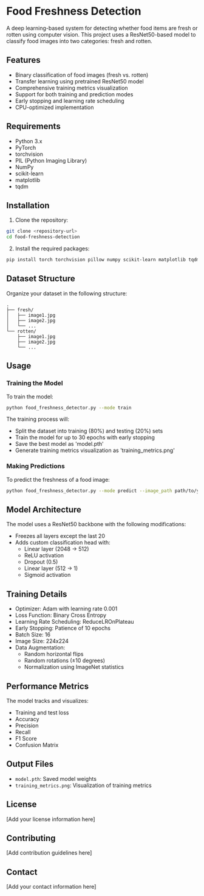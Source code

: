 # Food Freshness Detection

A deep learning-based system for detecting whether food items are fresh or rotten using computer vision. This project uses a ResNet50-based model to classify food images into two categories: fresh and rotten.

## Features

- Binary classification of food images (fresh vs. rotten)
- Transfer learning using pretrained ResNet50 model
- Comprehensive training metrics visualization
- Support for both training and prediction modes
- Early stopping and learning rate scheduling
- CPU-optimized implementation

## Requirements

- Python 3.x
- PyTorch
- torchvision
- PIL (Python Imaging Library)
- NumPy
- scikit-learn
- matplotlib
- tqdm

## Installation

1. Clone the repository:
```bash
git clone <repository-url>
cd food-freshness-detection
```

2. Install the required packages:
```bash
pip install torch torchvision pillow numpy scikit-learn matplotlib tqdm
```

## Dataset Structure

Organize your dataset in the following structure:
```
.
├── fresh/
│   ├── image1.jpg
│   ├── image2.jpg
│   └── ...
└── rotten/
    ├── image1.jpg
    ├── image2.jpg
    └── ...
```

## Usage

### Training the Model

To train the model:
```bash
python food_freshness_detector.py --mode train
```

The training process will:
- Split the dataset into training (80%) and testing (20%) sets
- Train the model for up to 30 epochs with early stopping
- Save the best model as 'model.pth'
- Generate training metrics visualization as 'training_metrics.png'

### Making Predictions

To predict the freshness of a food image:
```bash
python food_freshness_detector.py --mode predict --image_path path/to/your/image.jpg
```

## Model Architecture

The model uses a ResNet50 backbone with the following modifications:
- Freezes all layers except the last 20
- Adds custom classification head with:
  - Linear layer (2048 → 512)
  - ReLU activation
  - Dropout (0.5)
  - Linear layer (512 → 1)
  - Sigmoid activation

## Training Details

- Optimizer: Adam with learning rate 0.001
- Loss Function: Binary Cross Entropy
- Learning Rate Scheduling: ReduceLROnPlateau
- Early Stopping: Patience of 10 epochs
- Batch Size: 16
- Image Size: 224x224
- Data Augmentation:
  - Random horizontal flips
  - Random rotations (±10 degrees)
  - Normalization using ImageNet statistics

## Performance Metrics

The model tracks and visualizes:
- Training and test loss
- Accuracy
- Precision
- Recall
- F1 Score
- Confusion Matrix

## Output Files

- `model.pth`: Saved model weights
- `training_metrics.png`: Visualization of training metrics

## License

[Add your license information here]

## Contributing

[Add contribution guidelines here]

## Contact

[Add your contact information here] 